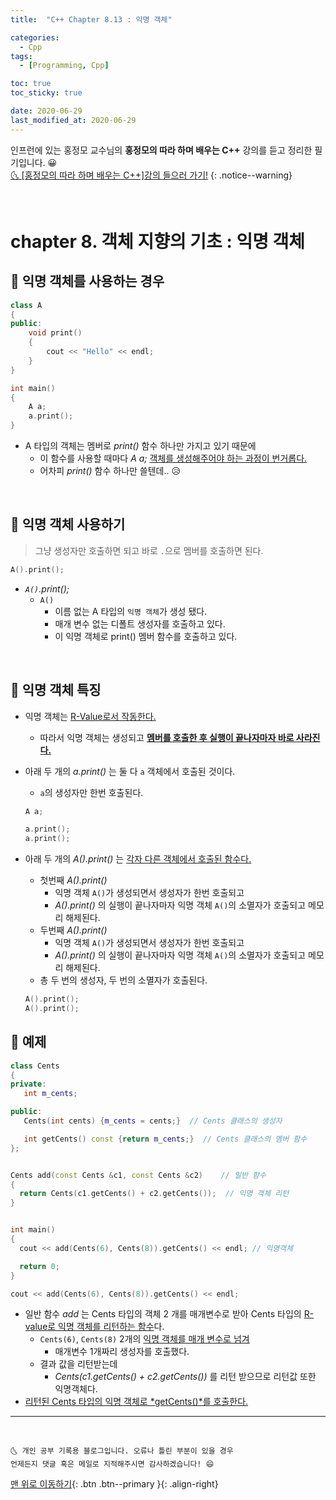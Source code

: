 ```yaml
---
title:  "C++ Chapter 8.13 : 익명 객체" 

categories:
  - Cpp
tags:
  - [Programming, Cpp]

toc: true
toc_sticky: true

date: 2020-06-29
last_modified_at: 2020-06-29
---
```


인프런에 있는 홍정모 교수님의 **홍정모의 따라 하며 배우는 C++** 강의를 듣고 정리한 필기입니다. 😀    
[🌜 [홍정모의 따라 하며 배우는 C++]강의 들으러 가기!](https://www.inflearn.com/course/following-c-plus)
{: .notice--warning}

<br>

# chapter 8. 객체 지향의 기초 : 익명 객체

## 🔔 익명 객체를 사용하는 경우

```cpp
class A
{
public:
    void print()
    {
        cout << "Hello" << endl;
    }
}

int main()
{
    A a;
    a.print();
}
```

- A 타입의 객체는 멤버로 *print()* 함수 하나만 가지고 있기 때문에 
  - 이 함수를 사용할 때마다 *A a;* <u>객체를 생성해주어야 하는 과정이 번거롭다.</u>
  - 어차피 *print()* 함수 하나만 쓸텐데.. 😥

<br>

## 🔔 익명 객체 사용하기 

> 그냥 생성자만 호출하면 되고 바로 `.`으로 멤버를 호출하면 된다.

```cpp
A().print();
```
- *`A()`.print();*
  - `A()` 
    - 이름 없는 A 타입의 `익명 객체`가 생성 됐다.
    - 매개 변수 없는 디폴트 생성자를 호출하고 있다.
    - 이 익명 객체로 print() 멤버 함수를 호출하고 있다.

<br>

## 🔔 익명 객체 특징

- 익명 객체는 <u>R-Value로서 작동한다.</u>
  - 따라서 익명 객체는 생성되고 **<u>멤버를 호출한 후 실행이 끝나자마자 바로 사라진다.</u>**

- 아래 두 개의 *a.print()* 는 둘 다 `a` 객체에서 호출된 것이다.
  - `a`의 생성자만 한번 호출된다.
  ```cpp
  A a;

  a.print();
  a.print();
  ```
- 아래 두 개의 *A().print()* 는 <u>각자 다른 객체에서 호출된 함수다.</u>
  - 첫번째 *A().print()* 
    - 익명 객체 `A()`가 생성되면서 생성자가 한번 호출되고
    - *A().print()* 의 실행이 끝나자마자 익명 객체 `A()`의 소멸자가 호출되고 메모리 해제된다.
  - 두번째 *A().print()* 
    - 익명 객체 `A()`가 생성되면서 생성자가 한번 호출되고
    - *A().print()* 의 실행이 끝나자마자 익명 객체 `A()`의 소멸자가 호출되고 메모리 해제된다.
  - 총 두 번의 생성자, 두 번의 소멸자가 호출된다.
  ```cpp
  A().print();
  A().print();
  ```

## 🔔 예제

```cpp
class Cents
{
private:
   int m_cents;

public:
   Cents(int cents) {m_cents = cents;}  // Cents 클래스의 생성자 

   int getCents() const {return m_cents;}  // Cents 클래스의 멤버 함수
};


Cents add(const Cents &c1, const Cents &c2)    // 일반 함수
{
  return Cents(c1.getCents() + c2.getCents());  // 익명 객체 리턴
}


int main()
{
  cout << add(Cents(6), Cents(8)).getCents() << endl; // 익명객체 

  return 0;
} 
```

```cpp
cout << add(Cents(6), Cents(8)).getCents() << endl;
```
- 일반 함수 *add* 는 Cents 타입의 객체 2 개를 매개변수로 받아 Cents 타입의 <u>R-value로 익명 객체를 리턴하는 함수</u>다.
  - `Cents(6)`, `Cents(8)` 2개의 <u>익명 객체를 매개 변수로 넘겨</u>
    - 매개변수 1개짜리 생성자를 호출했다.
  - 결과 값을 리턴받는데   
    - *Cents(c1.getCents() + c2.getCents())* 를 리턴 받으므로 리턴값 또한 익명객체다.
- <U>리턴된 Cents 타입의 익명 객체로 *getCents()*를 호출한다.</u>

***
<br>

    🌜 개인 공부 기록용 블로그입니다. 오류나 틀린 부분이 있을 경우 
    언제든지 댓글 혹은 메일로 지적해주시면 감사하겠습니다! 😄

[맨 위로 이동하기](#){: .btn .btn--primary }{: .align-right}

<br>
